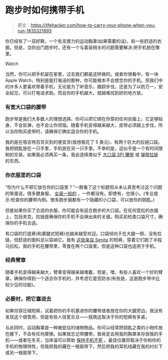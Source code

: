 # 跑步时如何携带手机

> 原文：<https://lifehacker.com/how-to-carry-your-phone-when-you-run-1835321893>

你已经有了一双好鞋，一个有支撑力的运动胸罩(如果需要的话)，和一些舒适的衣服。但是，当你出门跑步时，还有一个与着装相关的问题需要解决:把手机放在哪里。

Watch

当然，你可以把手机留在家里，过去我们都是这样做的。或者你很看中，有一块 Apple Watch，特别是能打电话的那种，你可能根本不会想念你的手机。但我们中的许多人更喜欢带着手机，无论是为了听音乐，跟踪步伐，还是为了以防万一，安全起见，可以打电话求助。而且你的手机越大，就越难找到好的地方放。

### 有宽大口袋的腰带

跑步带是我们大多数人的理想选择。你可以把它绑在你穿的任何衣服上，它足够贴身，不会反弹，也不会让你烦恼。随着手机变得越来越大，皮带必须跟上步伐，所以当你购买皮带时，请确保它确实适合你的手机。

我的是在塔吉特百货买到的便宜货(我想我花了 5 美元)，有两个巨大的拉链口袋。我把钥匙放在一只手里，手机放在另一只手里。不幸的是，这似乎是一个有时间限制的交易。如果我必须再买一条，我会选择类似于 [大口袋 SPI 腰带](https://spibelt.com/shop/spibelt/large-pocket-spibelt/) 或 [弹带拉链](https://flipbelt.com/flipbelt-zipper) 的东西。

### 你衣服里的口袋

“你为什么不把它放在你的口袋里？”一群看了这个标题但从未认真思考过这个问题的笨蛋说。很多健身服， [女装一般的](https://lifehacker.com/confirmed-the-pockets-on-womens-pants-are-indeed-bulls-1828371022) ，一件都没有。即使有，也很小。(专业提示:检查你的腰带内侧。很多跑步服都有一个隐藏的小口袋，可以放你的钥匙。)

但是如果你买了合适的衣服，你可能会有适合跑步的大口袋。在任何宽松的衣服上，包括夹克，拉链是确保你的手机不会弹出来的关键。购买前检查口袋尺寸，确保你的手机合适。

有口袋的打底裤(和裹腿式短裤)也越来越受欢迎。口袋倾向于在大腿一侧，没有拉链，但舒适的面料足以容纳它。我有 [这些来自 Senita](https://www.senitaathletics.com/products/high-waisted-rio-shorts-7-in-inseam-pinstripe) 的短裤，穿着它们跑了半程马拉松，我的手机在腰带里，零食在两个口袋里。但是这种口袋也适用于手机。

### 经典臂章

随着手机变得越来越大，臂章变得越来越难戴，但是，嘿，有些人喜欢一个好的臂章。确保你得到一个适合你手机的，并考虑它是否防水(有些是，这是跑步带中比较少见的功能)。

### 必要时，把它塞进去

如果你穿压缩短裤，试着把你的手机塞进你的腰带或者放在你的大腿旁边。我没有发现这个很管用，但是有些人信誓旦旦——我猜这取决于你的短裤有多紧。

与此同时，运动胸罩是一种被低估的储物物品。你可以经常把钥匙之类的小物件放在腋下，不会有任何摩擦。如果我忘记带腰带，我肯定会用我的胸罩来存放我的手机——或者在冬天，当体温可以帮助 [保持手机不死](https://lifehacker.com/how-to-keep-your-cell-phone-warm-in-frigid-temps-1832392099) 。最佳位置将取决于你和你的手机的物理特性，但我把我的藏在一根肩带下，然后把我的耳机线藏在我的衬衫下或另一根肩带下。